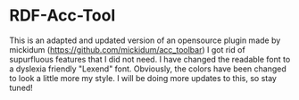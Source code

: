 # RDF-Acc-Tool

This is an adapted and updated version of an opensource plugin made by mickidum (https://github.com/mickidum/acc_toolbar)
I got rid of supurfluous features that I did not need.
I have changed the readable font to a dyslexia friendly "Lexend" font.
Obviously, the colors have been changed to look a little more my style.
I will be doing more updates to this, so stay tuned!
